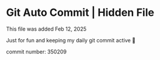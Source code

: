 # Git Auto Commit | Hidden File

This file was added Feb 12, 2025

Just for fun and keeping my daily git commit active 🤪

commit number: 350209

